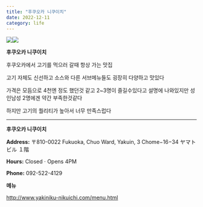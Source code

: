 ```yaml
---
title: "후쿠오카 니쿠이치"
date: 2022-12-11
category: life
---
```


![](/storage/20221211142123832627.jpg)![](/storage/20221211142137751432.jpg)

**후쿠오카 니쿠이치**

후쿠오카에서 고기를 먹으러 갈때 항상 가는 맛집

고기 자체도 신선하고 소스와 다른 서브메뉴들도 굉장히 다양하고 맛있다

가격은 모듬으로 4천엔 정도 했던것 같고 2~3명이 즐길수있다고 설명에 나와있지만 성인남성 2명에겐 약간 부족한것같다

하지만 고기의 퀄리티가 높아서 너무 만족스럽다

---

**후쿠오카 니쿠이치**

**Address:** 〒810-0022 Fukuoka, Chuo Ward, Yakuin, 3 Chome−16−34 ヤマトビル １階

**Hours:** Closed ⋅ Opens 4PM

**Phone:** 092-522-4129

**메뉴**

http://www.yakiniku-nikuichi.com/menu.html
